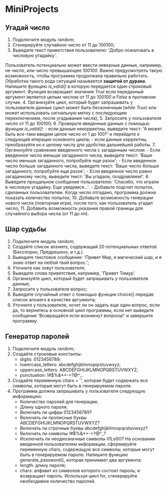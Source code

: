 # MiniProjects
## Угадай число

1.	Подключите модуль random;
2.	Сгенерируйте случайное число от 11 до 100100;
3.	Выведите текст приветствия пользователю: 'Добро пожаловать в числовую угадайку'.

Пользователь потенциально может ввести неверные данные, например, не число, или число превышающее _100100_. Важно предусмотреть такую возможность, чтобы программа продолжала правильно работать. Обработка такого рода ситуаций называется **защитой от дурака**.
Напишите функцию _is_valid()_ в которую передается один строковый аргумент. Функция возвращает значение _True_ если переданный аргумент является целым числом от _11_ до _100100_ и _False_ в противном случае. 
4.	Организуйте цикл, который будет запрашивать у пользователя данные (цикл может быть бесконечным (_while True_) или может использовать сигнальную метку с последующим переключением, после угадывания числа);
5.	Запросите у пользователя число от 11 до 100100;
6.	Проверьте введенные данные с помощью функции _is_valid()_:
    - если данные некорректны, выведите текст: 'А может быть все-таки введем целое число от 1 до 100?' и перейдите к следующей итерации основного цикла;
    - если данные корректны, преобразуйте их к целому числу для удобства дальнейшей работы.
7.	Организуйте сравнение введенного числа с загаданным числом:
    - Если введенное число меньше загаданного числа, выведите текст: 'Ваше число меньше загаданного, попробуйте еще разок';
    - Если введенное число больше загаданного числа, выведите текст: 'Ваше число больше загаданного, попробуйте еще разок';
    - Если введенное число равно загаданному числу, выведите текст: 'Вы угадали, поздравляем!'.
8.	Выведите прощальное сообщение пользователю: 'Спасибо, что играли в числовую угадайку. Еще увидимся...'.
    - Добавьте подсчет попыток, сделанных пользователем. Когда число отгадано, программа должна показать количество попыток;
10.	Добавьте возможность генерации нового числа (повторная игра), после того, как пользователь угадал число;
11.	Добавить возможность указания правой границы для случайного выбора числа (от 11 до nn).


## Шар судьбы
1.  Подключите модуль random;
2.  Создайте список answers, содержащий 20 потенциальных ответов (Бесспорно, Предрешено, и т.д.).
3.  Выведите текстовое сообщение: 'Привет Мир, я магический шар, и я знаю ответ на любой твой вопрос.';
4.  Уточните как зовут пользователя;
5.  Выведите слова приветствия, например, 'Привет Тимур'.
6.  Организуйте цикл, который будет запрашивать у пользователя данные;
7.  Запросите у пользователя вопрос;
8.  Выведите случайный ответ с помощью функции choice() передав список answers в качестве аргумента;
9.  Уточните у пользователя, хочет ли он задать еще один вопрос, если да, то вернитесь в основной цикл программы, если нет выведите сообщение 'Возвращайся если возникнут вопросы!' и завершите программу.

## Генератор паролей
1.  Подключите модуль random;
2.  Создайте строковые константы:
    - digits: 0123456789;
    - lowercase_letters: abcdefghijklmnopqrstuvwxyz;
    - uppercase_letters: ABCDEFGHIJKLMNOPQRSTUVWXYZ;
    - punctuation: !#$%&*+-=?@^_.
3.  Создайте переменную chars = '', которая будет содержать все символы, которые могут быть в генерируемом пароле.
4.  Программа должна запрашивать у пользователя следующую информацию:
    - Количество паролей для генерации;
    - Длину одного пароля;
    - Включать ли цифры 0123456789?
    - Включать ли прописные буквы ABCDEFGHIJKLMNOPQRSTUVWXYZ?
    - Включать ли строчные буквы abcdefghijklmnopqrstuvwxyz?
    - Включать ли символы !#$%&*+-=?@^_?
    - Исключать ли неоднозначные символы il1Lo0O?
На основании введенной пользователем информации, сформируйте переменную chars, содержащую все символы, которые могут быть в генерируемом пароле.
Напишите функцию generate_password(), которая принимает два аргумента:
    - length: длину пароля;
    - chars: алфавит из символов которого состоит пароль;
и возвращает пароль.
Используя цикл for, сгенерируйте необходимое количество паролей.
